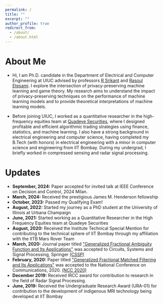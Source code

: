 ```yaml
---
permalink: /
title: ""
excerpt: ""
author_profile: true
redirect_from: 
  - /about/
  - /about.html
---
```




# About Me
* Hi, I am Ph.D. candidate in the Department of Electrical and Computer Engineering at UIUC advised by professors [R Srikant](https://sites.google.com/a/illinois.edu/srikant/home) and [Rasoul Etesami](http://etesami.ise.illinois.edu/). I explore the intersection of privacy-preserving machine learning and game theory. My research aims to understand the impact of privacy-preserving techniques on the performance of machine learning models and to provide theoretical interpretations of machine learning models. 

* Before joining UIUC, I worked as a quantitative researcher in the high-frequency equities team at [Quadeye Securities](https://www.quadeye.com/), where I designed profitable and efficient algorithmic trading strategies using finance, statistics, and machine learning. I also have a strong background in electrical engineering and computer science, having completed my B.Tech (with honors) in electrical engineering with a minor in computer science and engineering from IIT Bombay. During my undergrad, I briefly worked in compressed sensing and radar signal processing.

# Updates
* <b>September, 2024:</b> Paper accepted for invited talk at IEEE Conference on Decision and Control, 2024 Milan. 
* <b>March, 2024:</b> Received the prestigious James M. Henderson fellowship 
* <b>October, 2023:</b> Passed my Qualifying Exam!
* <b>August, 2022:</b> Started my journey as a PhD student at the University of Illinois at Urbana Champaign
* <b>June, 2021:</b> Started working as a Quantitative Researcher in the High Frequency Equities team at Quadeye Securities
* <b>August, 2020:</b> Received the Institute Technical Special Mention for contributing to the technical sphere of IIT Bombay through my affiliation with the IITB Mars Rover Team 
* <b>March, 2020:</b> Journal paper titled ["Generalized Fractional Ambiguity Function and Its Applications"](http://ameyanjarlekar.github.io/files/GFAF.pdf) was accepted to Circuits, Systems and Signal Processing, Springer [(CSSP)](https://www.springer.com/journal/34)
* <b>February, 2020:</b> Paper titled ["Generalized Fractional Matched Filtering and Its Applications"](http://ameyanjarlekar.github.io/files/GFMF.pdf) was accepted to the National Conference on Communications, 2020. [(NCC 2020)](http://www.ncc2020.iitkgp.ac.in/)
* <b>December 2019:</b> Received IRCC award for contribution to research in the field of Radar Signal Processing. 
* <b>June, 2019:</b> Received the Undergraduate Research Award (URA-01) for contribution to the development of indigenous MRI technology being developed at IIT Bombay
